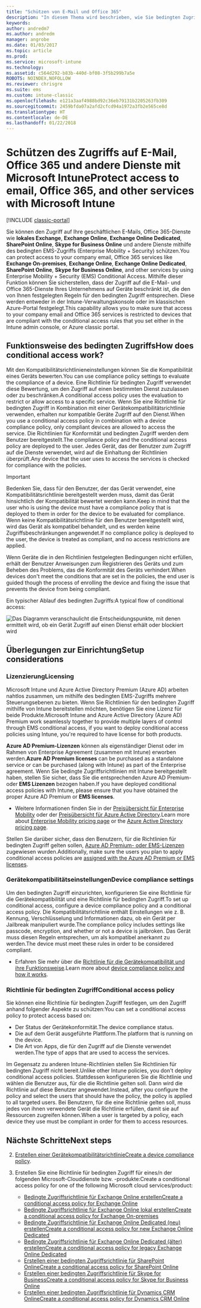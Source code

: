 ```yaml
---
title: "Schützen von E-Mail und Office 365"
description: "In diesem Thema wird beschrieben, wie Sie bedingten Zugriff verwenden können, damit nur kompatible Geräte auf Unternehmens-E-Mail und -daten in SharePoint Online und anderen Diensten zugreifen können."
keywords: 
author: andredm7
ms.author: andredm
manager: angrobe
ms.date: 01/03/2017
ms.topic: article
ms.prod: 
ms.service: microsoft-intune
ms.technology: 
ms.assetid: c564d292-b83b-440d-bf08-3f5b299b7a5e
ROBOTS: NOINDEX,NOFOLLOW
ms.reviewer: chrisgre
ms.suite: ems
ms.custom: intune-classic
ms.openlocfilehash: e121a3aaf4988bd92c36eb79131b2205263fb309
ms.sourcegitcommit: 2459bfda07a2afd2cfcd94a1972a3fb2e565ce8d
ms.translationtype: HT
ms.contentlocale: de-DE
ms.lasthandoff: 01/22/2018
---
```

# <a name="protect-access-to-email-office-365-and-other-services-with-microsoft-intune"></a><span data-ttu-id="00fe1-103">Schützen des Zugriffs auf E-Mail, Office 365 und andere Dienste mit Microsoft Intune</span><span class="sxs-lookup"><span data-stu-id="00fe1-103">Protect access to email, Office 365, and other services with Microsoft Intune</span></span>

[!INCLUDE [classic-portal](../includes/classic-portal.md)]

<span data-ttu-id="00fe1-104">Sie können den Zugriff auf Ihre geschäftlichen E-Mails, Office 365-Dienste wie **lokales Exchange**, **Exchange Online**, **Exchange Online Dedicated**, **SharePoint Online**, **Skype for Business Online** und andere Dienste mithilfe des bedingten EMS-Zugriffs (Enterprise Mobility + Security) schützen.</span><span class="sxs-lookup"><span data-stu-id="00fe1-104">You can protect access to your company email, Office 365 services like **Exchange On-premises**, **Exchange Online**, **Exchange Online Dedicated**,  **SharePoint Online**, **Skype for Business Online**, and other services by using Enterprise Mobility + Security (EMS) Conditional Access.</span></span> <span data-ttu-id="00fe1-105">Mithilfe dieser Funktion können Sie sicherstellen, dass der Zugriff auf die E-Mail- und Office 365-Dienste Ihres Unternehmens auf Geräte beschränkt ist, die den von Ihnen festgelegten Regeln für den bedingten Zugriff entsprechen. Diese werden entweder in der Intune-Verwaltungskonsole oder im klassischen Azure-Portal festgelegt.</span><span class="sxs-lookup"><span data-stu-id="00fe1-105">This capability allows you to make sure that access to your company email and Office 365 services is restricted to devices that are compliant with the conditional access rules that you set either in the Intune admin console, or Azure classic portal.</span></span>
## <a name="how-does-conditional-access-work"></a><span data-ttu-id="00fe1-106">Funktionsweise des bedingten Zugriffs</span><span class="sxs-lookup"><span data-stu-id="00fe1-106">How does conditional access work?</span></span>
<span data-ttu-id="00fe1-107">Mit den Kompatibilitätsrichtlinieneinstellungen können Sie die Kompatibilität eines Geräts bewerten.</span><span class="sxs-lookup"><span data-stu-id="00fe1-107">You can use compliance policy settings to evaluate the compliance of a device.</span></span> <span data-ttu-id="00fe1-108">Eine Richtlinie für bedingten Zugriff verwendet diese Bewertung, um den Zugriff auf einen bestimmten Dienst zuzulassen oder zu beschränken.</span><span class="sxs-lookup"><span data-stu-id="00fe1-108">A conditional access policy uses the evaluation to restrict or allow access to a specific service.</span></span> <span data-ttu-id="00fe1-109">Wenn Sie eine Richtlinie für bedingten Zugriff in Kombination mit einer Gerätekompatibilitätsrichtlinie verwenden, erhalten nur kompatible Geräte Zugriff auf den Dienst.</span><span class="sxs-lookup"><span data-stu-id="00fe1-109">When you use a conditional access policy in combination with a device compliance policy, only compliant devices are allowed to access the service.</span></span> <span data-ttu-id="00fe1-110">Die Richtlinien für Konformität und bedingten Zugriff werden dem Benutzer bereitgestellt.</span><span class="sxs-lookup"><span data-stu-id="00fe1-110">The compliance policy and the conditional access policy are deployed to the user.</span></span> <span data-ttu-id="00fe1-111">Jedes Gerät, das der Benutzer zum Zugriff auf die Dienste verwendet, wird auf die Einhaltung der Richtlinien überprüft.</span><span class="sxs-lookup"><span data-stu-id="00fe1-111">Any device that the user uses to access the services is checked for compliance with the policies.</span></span>

> [!IMPORTANT]
> <span data-ttu-id="00fe1-112">Bedenken Sie, dass für den Benutzer, der das Gerät verwendet, eine Kompatibilitätsrichtlinie bereitgestellt werden muss, damit das Gerät hinsichtlich der Kompatibilität bewertet werden kann.</span><span class="sxs-lookup"><span data-stu-id="00fe1-112">Keep in mind that the user who is using the device must have a compliance policy that is deployed to them in order for the device to be evaluated for compliance.</span></span>
> <span data-ttu-id="00fe1-113">Wenn keine Kompatibilitätsrichtlinie für den Benutzer bereitgestellt wird, wird das Gerät als kompatibel behandelt, und es werden keine Zugriffsbeschränkungen angewendet.</span><span class="sxs-lookup"><span data-stu-id="00fe1-113">If no compliance policy is deployed to the user, the device is treated as compliant, and no access restrictions are applied.</span></span>

<span data-ttu-id="00fe1-114">Wenn Geräte die in den Richtlinien festgelegten Bedingungen nicht erfüllen, erhält der Benutzer Anweisungen zum Registrieren des Geräts und zum Beheben des Problems, das die Konformität des Geräts verhindert.</span><span class="sxs-lookup"><span data-stu-id="00fe1-114">When devices don't meet the conditions that are set in the policies, the end user is guided though the process of enrolling the device and fixing the issue that prevents the device from being compliant.</span></span>

<span data-ttu-id="00fe1-115">Ein typischer Ablauf des bedingten Zugriffs:</span><span class="sxs-lookup"><span data-stu-id="00fe1-115">A typical flow of conditional access:</span></span>

![Das Diagramm veranschaulicht die Entscheidungspunkte, mit denen ermittelt wird, ob ein Gerät Zugriff auf einen Dienst erhält oder blockiert wird](../media/ConditionalAccess4.png)

## <a name="setup-considerations"></a><span data-ttu-id="00fe1-117">Überlegungen zur Einrichtung</span><span class="sxs-lookup"><span data-stu-id="00fe1-117">Setup considerations</span></span>

### <a name="licensing"></a><span data-ttu-id="00fe1-118">Lizenzierung</span><span class="sxs-lookup"><span data-stu-id="00fe1-118">Licensing</span></span>

<span data-ttu-id="00fe1-119">Microsoft Intune und Azure Active Directory Premium (Azure AD) arbeiten nahtlos zusammen, um mithilfe des bedingten EMS-Zugriffs mehrere Steuerungsebenen zu bieten. Wenn Sie Richtlinien für den bedingten Zugriff mithilfe von Intune bereitstellen möchten, benötigen Sie eine Lizenz für beide Produkte.</span><span class="sxs-lookup"><span data-stu-id="00fe1-119">Microsoft Intune and Azure Active Directory (Azure AD) Premium work seamlessly together to provide multiple layers of control through EMS conditional access, if you want to deploy conditional access policies using Intune, you're required to have license for both products.</span></span>

<span data-ttu-id="00fe1-120">**Azure AD Premium-Lizenzen** können als eigenständiger Dienst oder im Rahmen von Enterprise Agreement (zusammen mit Intune) erworben werden.</span><span class="sxs-lookup"><span data-stu-id="00fe1-120">**Azure AD Premium licenses** can be purchased as a standalone service or can be purchased (along with Intune) as part of the Enterprise agreement.</span></span> <span data-ttu-id="00fe1-121">Wenn Sie bedingte Zugriffsrichtlinien mit Intune bereitgestellt haben, stellen Sie sicher, dass Sie die entsprechenden Azure AD Premium- oder **EMS Lizenzen** bezogen haben.</span><span class="sxs-lookup"><span data-stu-id="00fe1-121">If you have deployed conditional access policies with Intune, please ensure that you have obtained the proper Azure AD Premium or **EMS licenses**.</span></span>

- <span data-ttu-id="00fe1-122">Weitere Informationen finden Sie in der [Preisübersicht für Enterprise Mobility](https://www.microsoft.com/cloud-platform/enterprise-mobility-pricing) oder der [Preisübersicht für Azure Active Directory](https://azure.microsoft.com/pricing/details/active-directory/).</span><span class="sxs-lookup"><span data-stu-id="00fe1-122">Learn more about [Enterprise Mobility pricing page](https://www.microsoft.com/cloud-platform/enterprise-mobility-pricing) or the [Azure Active Directory pricing page](https://azure.microsoft.com/pricing/details/active-directory/).</span></span>

<span data-ttu-id="00fe1-123">Stellen Sie darüber sicher, dass den Benutzern, für die Richtlinien für bedingten Zugriff gelten sollen, [Azure AD Premium- oder EMS-Lizenzen](/intune/licenses-assign) zugewiesen wurden.</span><span class="sxs-lookup"><span data-stu-id="00fe1-123">Additionally, make sure the users you plan to apply conditional access policies are [assigned with the Azure AD Premium or EMS licenses](/intune/licenses-assign).</span></span>

### <a name="device-compliance-settings"></a><span data-ttu-id="00fe1-124">Gerätekompatibilitätseinstellungen</span><span class="sxs-lookup"><span data-stu-id="00fe1-124">Device compliance settings</span></span>

<span data-ttu-id="00fe1-125">Um den bedingten Zugriff einzurichten, konfigurieren Sie eine Richtlinie für die Gerätekompatibilität und eine Richtlinie für bedingten Zugriff.</span><span class="sxs-lookup"><span data-stu-id="00fe1-125">To set up conditional access, configure a device compliance policy and a conditional access policy.</span></span> <span data-ttu-id="00fe1-126">Die Kompatibilitätsrichtlinie enthält Einstellungen wie z. B. Kennung, Verschlüsselung und Informationen dazu, ob ein Gerät per Jailbreak manipuliert wurde.</span><span class="sxs-lookup"><span data-stu-id="00fe1-126">The compliance policy includes settings like passcode, encryption, and whether or not a device is jailbroken.</span></span> <span data-ttu-id="00fe1-127">Das Gerät muss diesen Regeln entsprechen, um als kompatibel anerkannt zu werden.</span><span class="sxs-lookup"><span data-stu-id="00fe1-127">The device must meet these rules in order to be considered compliant.</span></span>

- <span data-ttu-id="00fe1-128">Erfahren Sie mehr über die [Richtlinie für die Gerätekompatibilität und ihre Funktionsweise](introduction-to-device-compliance-policies-in-microsoft-intune.md).</span><span class="sxs-lookup"><span data-stu-id="00fe1-128">Learn more about [device compliance policy and how it works](introduction-to-device-compliance-policies-in-microsoft-intune.md).</span></span>

### <a name="conditional-access-policy"></a><span data-ttu-id="00fe1-129">Richtlinie für bedingten Zugriff</span><span class="sxs-lookup"><span data-stu-id="00fe1-129">Conditional access policy</span></span>

<span data-ttu-id="00fe1-130">Sie können eine Richtlinie für bedingten Zugriff festlegen, um den Zugriff anhand folgender Aspekte zu schützen:</span><span class="sxs-lookup"><span data-stu-id="00fe1-130">You can set a conditional access policy to protect access based on:</span></span>
- <span data-ttu-id="00fe1-131">Der Status der Gerätekonformität.</span><span class="sxs-lookup"><span data-stu-id="00fe1-131">The device compliance status.</span></span>
- <span data-ttu-id="00fe1-132">Die auf dem Gerät ausgeführte Plattform.</span><span class="sxs-lookup"><span data-stu-id="00fe1-132">The platform that is running on the device.</span></span>
- <span data-ttu-id="00fe1-133">Die Art von Apps, die für den Zugriff auf die Dienste verwendet werden.</span><span class="sxs-lookup"><span data-stu-id="00fe1-133">The type of apps that are used to access the services.</span></span>

<span data-ttu-id="00fe1-134">Im Gegensatz zu anderen Intune-Richtlinien stellen Sie Richtlinien für bedingten Zugriff nicht bereit.</span><span class="sxs-lookup"><span data-stu-id="00fe1-134">Unlike other Intune policies, you don't deploy conditional access policies.</span></span> <span data-ttu-id="00fe1-135">Stattdessen konfigurieren Sie die Richtlinie und wählen die Benutzer aus, für die die Richtlinie gelten soll. Dann wird die Richtlinie auf diese Benutzer angewendet.</span><span class="sxs-lookup"><span data-stu-id="00fe1-135">Instead, after you configure the policy and select the users that should have the policy, the policy is applied to all targeted users.</span></span> <span data-ttu-id="00fe1-136">Bei Benutzern, für die eine Richtlinie gelten soll, muss jedes von ihnen verwendete Gerät die Richtlinie erfüllen, damit sie auf Ressourcen zugreifen können.</span><span class="sxs-lookup"><span data-stu-id="00fe1-136">When a user is targeted by a policy, each device they use must be compliant in order for them to access resources.</span></span>


## <a name="next-steps"></a><span data-ttu-id="00fe1-137">Nächste Schritte</span><span class="sxs-lookup"><span data-stu-id="00fe1-137">Next steps</span></span>


2. <span data-ttu-id="00fe1-138">[Erstellen einer Gerätekompatibilitätsrichtlinie](create-a-device-compliance-policy-in-microsoft-intune.md)</span><span class="sxs-lookup"><span data-stu-id="00fe1-138">[Create a device compliance policy](create-a-device-compliance-policy-in-microsoft-intune.md).</span></span>

3. <span data-ttu-id="00fe1-139">Erstellen Sie eine Richtlinie für bedingten Zugriff für eines/n der folgenden Microsoft-Clouddienste bzw. -produkte:</span><span class="sxs-lookup"><span data-stu-id="00fe1-139">Create a conditional access policy for one of the following Microsoft cloud services/product:</span></span>

   - [<span data-ttu-id="00fe1-140">Bedingte Zugriffsrichtlinie für Exchange Online erstellen</span><span class="sxs-lookup"><span data-stu-id="00fe1-140">Create a conditional access policy for Exchange Online</span></span>](restrict-access-to-exchange-online-with-microsoft-intune.md)
   - [<span data-ttu-id="00fe1-141">Bedingte Zugriffsrichtlinie für Exchange Online lokal erstellen</span><span class="sxs-lookup"><span data-stu-id="00fe1-141">Create a conditional access policy for Exchange On-premises</span></span>](restrict-access-to-exchange-onpremises-with-microsoft-intune.md)
   - [<span data-ttu-id="00fe1-142">Bedingte Zugriffsrichtlinie für Exchange Online Dedicated (neu) erstellen</span><span class="sxs-lookup"><span data-stu-id="00fe1-142">Create a conditional access policy for new Exchange Online Dedicated</span></span>](restrict-access-to-exchange-online-with-microsoft-intune.md)
   - [<span data-ttu-id="00fe1-143">Bedingte Zugriffsrichtlinie für Exchange Online Dedicated (älter) erstellen</span><span class="sxs-lookup"><span data-stu-id="00fe1-143">Create a conditional access policy for legacy Exchange Online Dedicated</span></span>](restrict-access-to-exchange-onpremises-with-microsoft-intune.md)
   - [<span data-ttu-id="00fe1-144">Erstellen einer bedingten Zugriffsrichtlinie für SharePoint Online</span><span class="sxs-lookup"><span data-stu-id="00fe1-144">Create a conditional access policy for SharePoint Online</span></span>](restrict-access-to-sharepoint-online-with-microsoft-intune.md)
   - [<span data-ttu-id="00fe1-145">Erstellen einer bedingten Zugriffsrichtlinie für Skype for Business</span><span class="sxs-lookup"><span data-stu-id="00fe1-145">Create a conditional access policy for Skype for Business Online</span></span>](restrict-access-to-skype-for-business-online-with-microsoft-intune.md)
   - [<span data-ttu-id="00fe1-146">Erstellen einer bedingten Zugriffsrichtlinie für Dynamics CRM Online</span><span class="sxs-lookup"><span data-stu-id="00fe1-146">Create a conditional access policy for Dynamics CRM Online</span></span>](restrict-access-to-dynamics-crm-online-with-microsoft-intune.md)
